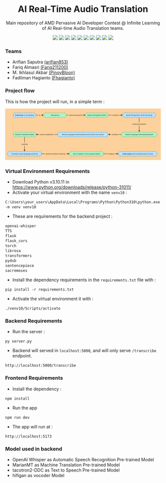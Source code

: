 <h1 align="center"> AI Real-Time Audio Translation </h1>
<p align="center"> Main repository of AMD Pervasive AI Developer Contest @ Infinite Learning of AI Real-time Audio Translation teams. </p>

<div align="center">
    <!-- Your badges here -->
    <img src="https://img.shields.io/badge/python-3670A0?style=for-the-badge&logo=python&logoColor=ffdd54">
    <img src="https://img.shields.io/badge/jupyter-%23FA0F00.svg?style=for-the-badge&logo=jupyter&logoColor=white">
    <img src="https://img.shields.io/badge/flask-%23000.svg?style=for-the-badge&logo=flask&logoColor=white">
    <img src="https://img.shields.io/badge/TensorFlow-%23FF6F00.svg?style=for-the-badge&logo=TensorFlow&logoColor=white">
    <img src="https://img.shields.io/badge/Keras-%23D00000.svg?style=for-the-badge&logo=Keras&logoColor=white">
    <img src="https://img.shields.io/badge/scikit--learn-%23F7931E.svg?style=for-the-badge&logo=scikit-learn&logoColor=white">
    <img src="https://img.shields.io/badge/pandas-%23150458.svg?style=for-the-badge&logo=pandas&logoColor=white">
    <img src="https://img.shields.io/badge/numpy-%23013243.svg?style=for-the-badge&logo=numpy&logoColor=white">
    <img src="https://img.shields.io/badge/react-%2320232a.svg?style=for-the-badge&logo=react&logoColor=%2361DAFB">
    <img src="https://img.shields.io/badge/tailwindcss-%2338B2AC.svg?style=for-the-badge&logo=tailwind-css&logoColor=white">
</div>

### Teams

- Arifian Saputra [(arifian853)](https://github.com/arifian853)
- Fariq Almasri [(Fariq211200)](https://github.com/Fariq211200)
- M. Ikhlasul Akbar [(PinoyBloon)](https://github.com/PinoyBloon)
- Fadliman Hagianto [(Fhagianto)](https://github.com/Fhagianto)

### Project flow
This is how the project will run, in a simple term :

<img src="img/project-flow.jpg"> 



### Virtual Environment Requirements

- Download Python v3.10.11 in https://www.python.org/downloads/release/python-31011/
- Activate your virtual environment with the name ```venv10``` : 
```
C:\Users\your_users\AppData\Local\Programs\Python\Python310\python.exe -m venv venv10
```
- These are requirements for the backend project : 
```
openai-whisper
TTS
flask
flask_cors
torch
librosa
transformers
pydub
sentencepiece
sacremoses
```
- Install the dependency requirements in the ```requirements.txt``` file with : 
```
pip install -r requirements.txt
```
- Activate the virtual environment it with : 

```
./venv10/Scripts/activate
```

### Backend Requirements


- Run the server :

```
py server.py
```
- Backend will served in ```localhost:5000```, and will only serve ```/transcribe``` endpoint.
```
http://localhost:5000/transcribe
```


### Frontend Requirements

- Install the dependency : 
```
npm install
```
- Run the app
```
npm run dev
```
- The app will run at : 
```
http://localhost:5173
```

### Model used in backend

- OpenAI Whisper as Automatic Speech Recognition Pre-trained Model
- MarianMT as Machine Translation Pre-trained Model
- tacotron2-DDC as Text to Speech Pre-trained Model
- hifigan as vocoder Model